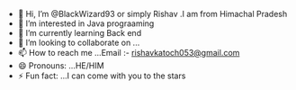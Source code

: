 - 👋 Hi, I’m @BlackWizard93 or simply Rishav .I am from Himachal Pradesh
-   👀 I’m interested in Java prograaming
- 🌱 I’m currently learning Back end
- 💞️ I’m looking to collaborate on ...
- 📫 How to reach me ...Email :- rishavkatoch053@gmail.com
- 😄 Pronouns: ...HE/HIM
- ⚡ Fun fact: ...I can come with you to the stars

<!---
BlackWizard93/BlackWizard93 is a ✨ special ✨ repository because its `README.md` (this file) appears on your GitHub profile.
You can click the Preview link to take a look at your changes.
--->
